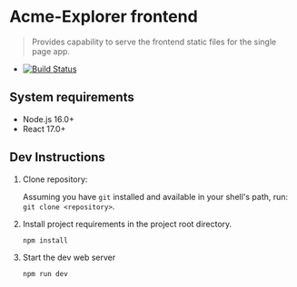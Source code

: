 # Acme-Explorer frontend

> Provides capability to serve the frontend static files for the single page app.

* [![Build Status](https://github.com/acme-explorer/acme-explorer/workflows/CI%20Frontend/badge.svg)](https://github.com/0aps/art-marketplace/actions)

## System requirements

* Node.js 16.0+
* React 17.0+

## Dev Instructions

1. Clone repository:

   Assuming you have `git` installed and available in your shell's path, run: `git clone <repository>`.

2. Install project requirements in the project root directory.

   ```sh
   npm install
   ```

3. Start the dev web server

   ```sh
   npm run dev
   ```
